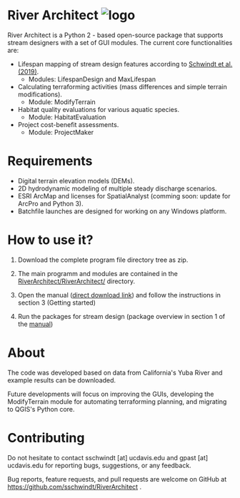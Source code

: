 # River Architect ![logo](https://github.com/sschwindt/RiverArchitect/raw/master/images/logo_small.ico)
River Architect is a Python 2 - based open-source package that supports stream designers with a set of 
GUI modules. The current core functionalities are:

 * Lifespan mapping of stream design features according to [Schwindt et al. (2019)][1].
    + Modules: LifespanDesign and MaxLifespan
 * Calculating terraforming activities (mass differences and simple terrain modifications).
    + Module: ModifyTerrain
 * Habitat quality evaluations for various aquatic species.
    + Module: HabitatEvaluation
 * Project cost-benefit assessments.
    + Module: ProjectMaker

# Requirements

 * Digital terrain elevation models (DEMs).
 * 2D hydrodynamic modeling of multiple steady discharge scenarios.
 * ESRI ArcMap and licenses for SpatialAnalyst (comming soon: update for ArcPro and Python 3).
 * Batchfile launches are designed for working on any Windows platform.


# How to use it?

1) Download the complete program file directory tree as zip. 

2) The main programm and modules are contained in the [RiverArchitect/RiverArchitect/][2] directory.

3) Open the manual ([direct download link][3]) and follow the instructions in section 3 (Getting started)

4) Run the packages for stream design (package overview in section 1 of the [manual][3])


# About
The code was developed based on data from California's Yuba River and example results can be downloaded.

Future developments will focus on improving the GUIs, developing the ModifyTerrain module for automating
terraforming planning, and migrating to QGIS's Python core.


# Contributing
Do not hesitate to contact sschwindt [at] ucdavis.edu and gpast [at] ucdavis.edu for reporting bugs, suggestions, or any feedback.

Bug reports, feature requests, and pull requests are welcome on GitHub at https://github.com/sschwindt/RiverArchitect .


[1]: https://www.sciencedirect.com/science/article/pii/S0301479718312751 "Lifespan mapping"
[2]: https://github.com/sschwindt/RiverArchitect/tree/master/RiverArchitect
[3]: https://github.com/sschwindt/RiverArchitect/blob/master/RiverArchitect/00_Documentation/RiverArchitect_Manual_v01.pdf

